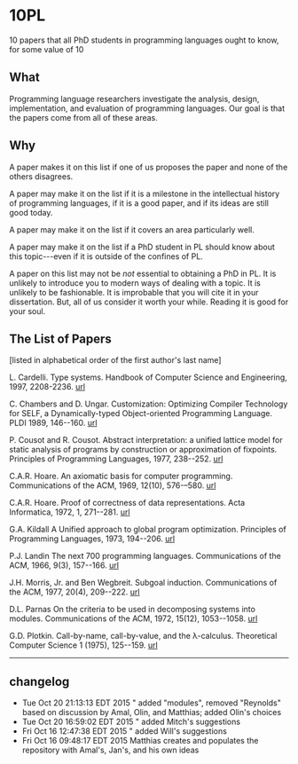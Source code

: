 # 10PL
10 papers that all PhD students in programming languages ought to know, for some value of 10

What
----

Programming language researchers investigate the analysis, design,
implementation, and evaluation of programming languages. Our goal 
is that the papers come from all of these areas. 

Why
---

A paper makes it on this list if one of us proposes the paper and none of
the others disagrees.

A paper may make it on the list if it is a milestone in the intellectual
history of programming languages, if it is a good paper, and if its ideas
are still good today. 

A paper may make it on the list if it covers an area particularly well. 

A paper may make it on the list if a PhD student in PL should know about
this topic---even if it is outside of the confines of PL. 

A paper on this list may not be *not* essential to obtaining a PhD in
PL. It is unlikely to introduce you to modern ways of dealing with a
topic. It is unlikely to be fashionable. It is improbable that you will
cite it in your dissertation. But, all of us consider it worth your
while. Reading it is good for your soul. 

The List of Papers 
------------------

[listed in alphabetical order of the first author's last name]

L. Cardelli.
Type systems. 
Handbook of Computer Science and Engineering, 1997, 2208-2236.
[url](http://lucacardelli.name/papers/typesystems.pdf)

C. Chambers and D. Ungar.
Customization: Optimizing Compiler Technology for SELF, 
a Dynamically-typed Object-oriented Programming Language.
PLDI 1989, 146--160.
[url](http://dl.acm.org/citation.cfm?id=74831)

P. Cousot and R. Cousot.
Abstract interpretation: a unified lattice model for static analysis of
programs by construction or approximation of fixpoints. 
Principles of Programming Languages, 1977, 238--252.
[url](http://dl.acm.org/citation.cfm?id=512973)

C.A.R. Hoare.
An axiomatic basis for computer programming. 
Communications of the ACM, 1969, 12(10), 576-–580.
[url](http://dl.acm.org/citation.cfm?id=363259)

C.A.R. Hoare.
Proof of correctness of data representations.
Acta Informatica, 1972, 1, 271--281.
[url](http://link.springer.com/article/10.1007%2FBF00289507#page-1)

G.A. Kildall
A Unified approach to global program optimization.
Principles of Programming Languages, 1973, 194--206.
[url](http://dl.acm.org/citation.cfm?id=512945)

P.J. Landin 
The next 700 programming languages. 
Communications of the ACM, 1966, 9(3), 157--166.
[url](http://dl.acm.org/citation.cfm?id=365257)

J.H. Morris, Jr. and Ben Wegbreit.
Subgoal induction.
Communications of the ACM, 1977, 20(4), 209--222.
[url](http://dl.acm.org/citation.cfm?id=359466)

D.L. Parnas
On the criteria to be used in decomposing systems into modules.
Communications of the ACM, 1972, 15(12), 1053--1058.
[url](http://dl.acm.org/citation.cfm?id=361623)

G.D. Plotkin.
Call-by-name, call-by-value, and the λ-calculus.
Theoretical Computer Science 1 (1975), 125--159.
[url](http://homepages.inf.ed.ac.uk/gdp/publications/cbn_cbv_lambda.pdf)

----
## changelog
* Tue Oct 20 21:13:13 EDT 2015 " added "modules", removed "Reynolds" based
on discussion by Amal, Olin, and Matthias; added Olin's choices 
* Tue Oct 20 16:59:02 EDT 2015  " added Mitch's suggestions 
* Fri Oct 16 12:47:38 EDT 2015  " added Will's suggestions 
* Fri Oct 16 09:48:17 EDT 2015 Matthias creates and populates the
repository with Amal's, Jan's, and his own ideas
